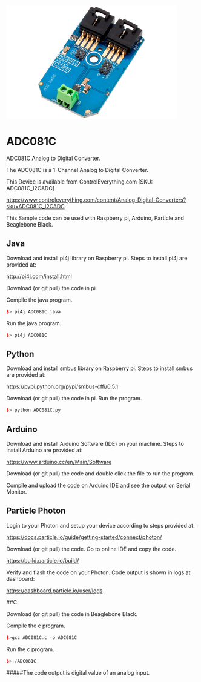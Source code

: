[![ADC081C](ADC081C_I2CADC.png)](https://www.controleverything.com/content/Analog-Digital-Converters?sku=ADC081C_I2CADC)
# ADC081C
ADC081C Analog to Digital Converter.

The ADC081C is a 1-Channel Analog to Digital Converter.

This Device is available from ControlEverything.com [SKU: ADC081C_I2CADC]

https://www.controleverything.com/content/Analog-Digital-Converters?sku=ADC081C_I2CADC

This Sample code can be used with Raspberry pi, Arduino, Particle and Beaglebone Black.

## Java
Download and install pi4j library on Raspberry pi. Steps to install pi4j are provided at:

http://pi4j.com/install.html

Download (or git pull) the code in pi.

Compile the java program.
```cpp
$> pi4j ADC081C.java
```

Run the java program.
```cpp
$> pi4j ADC081C
```

## Python
Download and install smbus library on Raspberry pi. Steps to install smbus are provided at:

https://pypi.python.org/pypi/smbus-cffi/0.5.1

Download (or git pull) the code in pi. Run the program.

```cpp
$> python ADC081C.py
```

## Arduino
Download and install Arduino Software (IDE) on your machine. Steps to install Arduino are provided at:

https://www.arduino.cc/en/Main/Software

Download (or git pull) the code and double click the file to run the program.

Compile and upload the code on Arduino IDE and see the output on Serial Monitor.


## Particle Photon

Login to your Photon and setup your device according to steps provided at:

https://docs.particle.io/guide/getting-started/connect/photon/

Download (or git pull) the code. Go to online IDE and copy the code.

https://build.particle.io/build/

Verify and flash the code on your Photon. Code output is shown in logs at dashboard:

https://dashboard.particle.io/user/logs


##C

Download (or git pull) the code in Beaglebone Black.

Compile the c program.
```cpp
$>gcc ADC081C.c -o ADC081C
```
Run the c program.
```cpp
$>./ADC081C
```

#####The code output is digital value of an analog input.
